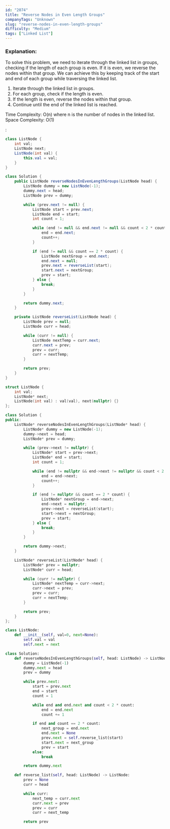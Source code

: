 ```yaml
---
id: "2074"
title: "Reverse Nodes in Even Length Groups"
companyTags: "Unknown"
slug: "reverse-nodes-in-even-length-groups"
difficulty: "Medium"
tags: ["Linked List"]
---
```


### Explanation:
To solve this problem, we need to iterate through the linked list in groups, checking if the length of each group is even. If it is even, we reverse the nodes within that group. We can achieve this by keeping track of the start and end of each group while traversing the linked list.

1. Iterate through the linked list in groups.
2. For each group, check if the length is even.
3. If the length is even, reverse the nodes within that group.
4. Continue until the end of the linked list is reached.

Time Complexity: O(n) where n is the number of nodes in the linked list.
Space Complexity: O(1)

:

```java
class ListNode {
    int val;
    ListNode next;
    ListNode(int val) {
        this.val = val;
    }
}

class Solution {
    public ListNode reverseNodesInEvenLengthGroups(ListNode head) {
        ListNode dummy = new ListNode(-1);
        dummy.next = head;
        ListNode prev = dummy;

        while (prev.next != null) {
            ListNode start = prev.next;
            ListNode end = start;
            int count = 1;

            while (end != null && end.next != null && count < 2 * count) {
                end = end.next;
                count++;
            }

            if (end != null && count == 2 * count) {
                ListNode nextGroup = end.next;
                end.next = null;
                prev.next = reverseList(start);
                start.next = nextGroup;
                prev = start;
            } else {
                break;
            }
        }

        return dummy.next;
    }

    private ListNode reverseList(ListNode head) {
        ListNode prev = null;
        ListNode curr = head;

        while (curr != null) {
            ListNode nextTemp = curr.next;
            curr.next = prev;
            prev = curr;
            curr = nextTemp;
        }

        return prev;
    }
}
```

```cpp
struct ListNode {
    int val;
    ListNode* next;
    ListNode(int val) : val(val), next(nullptr) {}
};

class Solution {
public:
    ListNode* reverseNodesInEvenLengthGroups(ListNode* head) {
        ListNode* dummy = new ListNode(-1);
        dummy->next = head;
        ListNode* prev = dummy;

        while (prev->next != nullptr) {
            ListNode* start = prev->next;
            ListNode* end = start;
            int count = 1;

            while (end != nullptr && end->next != nullptr && count < 2 * count) {
                end = end->next;
                count++;
            }

            if (end != nullptr && count == 2 * count) {
                ListNode* nextGroup = end->next;
                end->next = nullptr;
                prev->next = reverseList(start);
                start->next = nextGroup;
                prev = start;
            } else {
                break;
            }
        }

        return dummy->next;
    }

    ListNode* reverseList(ListNode* head) {
        ListNode* prev = nullptr;
        ListNode* curr = head;

        while (curr != nullptr) {
            ListNode* nextTemp = curr->next;
            curr->next = prev;
            prev = curr;
            curr = nextTemp;
        }

        return prev;
    }
};
```

```python
class ListNode:
    def __init__(self, val=0, next=None):
        self.val = val
        self.next = next

class Solution:
    def reverseNodesInEvenLengthGroups(self, head: ListNode) -> ListNode:
        dummy = ListNode(-1)
        dummy.next = head
        prev = dummy

        while prev.next:
            start = prev.next
            end = start
            count = 1

            while end and end.next and count < 2 * count:
                end = end.next
                count += 1

            if end and count == 2 * count:
                next_group = end.next
                end.next = None
                prev.next = self.reverse_list(start)
                start.next = next_group
                prev = start
            else:
                break

        return dummy.next

    def reverse_list(self, head: ListNode) -> ListNode:
        prev = None
        curr = head

        while curr:
            next_temp = curr.next
            curr.next = prev
            prev = curr
            curr = next_temp

        return prev
```